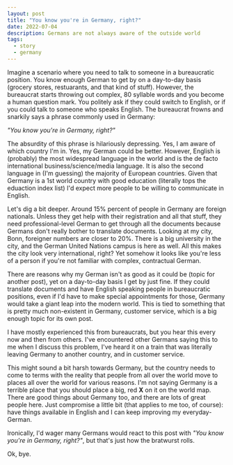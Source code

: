 ```yaml
---
layout: post
title: "You know you're in Germany, right?"
date: 2022-07-04
description: Germans are not always aware of the outside world
tags:
  - story
  - germany
---
```


Imagine a scenario where you need to talk to someone in a bureaucratic position. You know enough German to get by on a day-to-day basis (grocery stores, restuarants, and that kind of stuff). However, the bureaucrat starts throwing out complex, 80 syllable words and you become a human question mark. You politely ask if they could switch to English, or if you could talk to someone who speaks English. The bureaucrat frowns and snarkily says a phrase commonly used in Germany:

*"You know you're in Germany, right?"*

The absurdity of this phrase is hilariously depressing. Yes, I am aware of which country I'm in. Yes, my German could be better. However, English is (probably) the most widespread language in the world and is the de facto international business/science/media language. It is also the second language in (I'm guessing) the majority of European countries. Given that Germany is a 1st world country with good education (literally tops the eduaction index list) I'd expect more people to be willing to communicate in English. 

Let's dig a bit deeper. Around 15% percent of people in Germany are foreign nationals. Unless they get help with their registration and all that stuff, they need professional-level German to get through all the documents because Germans don't really bother to translate documents. Looking at my city, Bonn, foreigner numbers are closer to 20%. There is a big university in the city, and the German United Nations campus is here as well. All this makes the city look very international, right? Yet somehow it looks like you're less of a person if you're not familiar with complex, contractual German. 

There are reasons why my German isn't as good as it could be (topic for another post), yet on a day-to-day basis I get by just fine. If they could translate documents and have English speaking people in bureaucratic positions, even if I'd have to make special appointments for those, Germany would take a giant leap into the modern world. This is tied to something that is pretty much non-existent in Germany, customer service, which is a big enough topic for its own post.

I have mostly experienced this from bureaucrats, but you hear this every now and then from others. I've encountered other Germans saying this to me when I discuss this problem, I've heard it on a train that was literally leaving Germany to another country, and in customer service. 

This might sound a bit harsh towards Germany, but the country needs to come to terms with the reality that people from all over the world move to places all over the world for various reasons. I'm not saying Germany is a terrible place that you should place a big, red **X** on it on the world map. There are good things about Germany too, and there are lots of great people here. Just compromise a little bit (that applies to me too, of course): have things available in English and I can keep improving my everyday-German.

Ironically, I'd wager many Germans would react to this post with *"You know you're in Germany, right?"*, but that's just how the bratwurst rolls.

Ok, bye.




